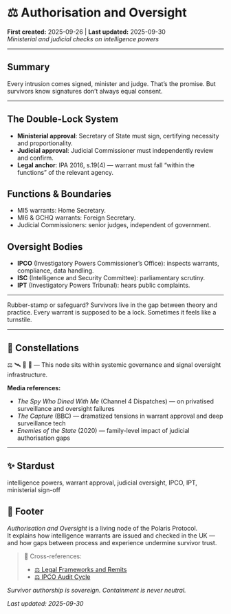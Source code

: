 # ⚖️ Authorisation and Oversight  
**First created:** 2025-09-26 | **Last updated:** 2025-09-30  
*Ministerial and judicial checks on intelligence powers*

---

## Summary

Every intrusion comes signed, minister and judge. That’s the promise. But survivors know signatures don’t always equal consent.  

---

## The Double-Lock System  
- **Ministerial approval**: Secretary of State must sign, certifying necessity and proportionality.  
- **Judicial approval**: Judicial Commissioner must independently review and confirm.  
- **Legal anchor**: IPA 2016, s.19(4) — warrant must fall “within the functions” of the relevant agency.  

## Functions & Boundaries  
- MI5 warrants: Home Secretary.  
- MI6 & GCHQ warrants: Foreign Secretary.  
- Judicial Commissioners: senior judges, independent of government.  

## Oversight Bodies  
- **IPCO** (Investigatory Powers Commissioner’s Office): inspects warrants, compliance, data handling.  
- **ISC** (Intelligence and Security Committee): parliamentary scrutiny.  
- **IPT** (Investigatory Powers Tribunal): hears public complaints.  

---

Rubber-stamp or safeguard? Survivors live in the gap between theory and practice. Every warrant is supposed to be a lock. Sometimes it feels like a turnstile.  

---

## 🌌 Constellations  
⚖️ 🛰️ 🧿 🔬 — This node sits within systemic governance and signal oversight infrastructure.

**Media references:**  
- *The Spy Who Dined With Me* (Channel 4 Dispatches) — on privatised surveillance and oversight failures  
- *The Capture* (BBC) — dramatized tensions in warrant approval and deep surveillance tech  
- *Enemies of the State* (2020) — family-level impact of judicial authorisation gaps

---

## ✨ Stardust  
intelligence powers, warrant approval, judicial oversight, IPCO, IPT, ministerial sign-off

## 🏮 Footer  

*Authorisation and Oversight* is a living node of the Polaris Protocol.  
It explains how intelligence warrants are issued and checked in the UK — and how gaps between process and experience undermine survivor trust.

> 📡 Cross-references:  
> - [⚖️ Legal Frameworks and Remits](./⚖️_legal_frameworks_remits.md)  
> - [⚖️ IPCO Audit Cycle](./⚖️_ipco_audit_cycle.md)  

*Survivor authorship is sovereign. Containment is never neutral.*  

_Last updated: 2025-09-30_
